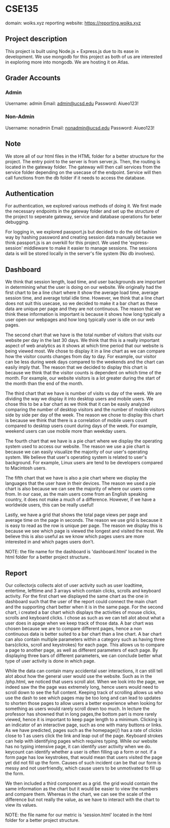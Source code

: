 # CSE135
domain: woiks.xyz
reporting website: https://reporting.woiks.xyz

## Project description
This project is built using Node.js + Express.js due to its ease in development. We use mongodb for this project as both of us are interested in exploring more into mongodb. We are hosting it on Atlas.

## Grader Accounts
### Admin
Username: admin
Email: admin@ucsd.edu
Password: Aiueo123!

### Non-Admin
Username: nonadmin
Email: nonadmin@ucsd.edu
Password: Aiueo123!

## Note
We store all of our html files in the HTML folder for a better structure for the project.
The entry point to the server is from server.js. Then, the routing is located in the gateway folder.
The gateway will then call services from the service folder depending on the usecase of the endpoint.
Service will then call functions from the db folder if it needs to access the database.

## Authentication
For authentication, we explored various methods of doing it. We first made the necessary endpoints in the gateway folder and set up the structure of the project to seperate gateway, service and database operations for beter debugging.

For logging in, we explored passport.js but decided to do the old fashion way by hashing password and creating session data manually because we think passport.js is an overkill for this project. We used the 'express-session' middleware to make it easier to manage sessions. The sessions data is will be stored locally in the server's file system (No db involves). 


## Dashboard

We think that session length, load time, and user backgrounds are important in determining what the user is doing on our website. 
We originally had the first chart to be a line chart where it show the average load time, average session time, and average total idle time. However, we think that a line chart does not suit this usecase, so we decided to make it a bar chart as these data are unique per page and they are not continuous.
The reason that we think these information is important is because it shows how long typically a user open our webpages and how long typically user is idle on our web pages. 

The second chart that we have is the total number of visitors that visits our website per day in the last 30 days. We think that this is a really important aspect of web analytics as it shows at which time period that our website is being viewed most. We chose to display it in a line chart as we can compare how the visitor counts changes from day to day. For example, our visitor can be less during week days compared to the weekends and the chart can easily imply that. The reason that we decided to display this chart is because we think that the visitor counts is dependent on which time of the month. For example, our website visitors is a lot greater during the start of the month than the end of the month.

The third chart that we have is number of visits vs day of the week. We are dividing the way we display it into desktop users and mobile users. We chose this to be a bar chart as we think that it can be easily analyzed comparing the number of desktop visitors and the number of mobile visitors side by side per day of the week. The reason we chose to display this chart is because we think that there is a correlation of mobile users count compared to desktop users count during days of the week. For example, weekend users can use mobile more than weekday users.

The fourth chart that we have is a pie chart where we display the operating system used to access our website. The reason we use a pie chart is because we can easily visualize the majority of our user's operating system. We believe that user's operating system is related to user's background. For example, Linux users are tend to be developers compared to Macintosh users. 

The fifth chart that we have is also a pie chart where we display the languages that the user have in their devices. The reason we used a pie chart is also because we can see the majority of where our users come from. In our case, as the main users come from an English speaking country, it does not make a much of a difference. However, if we have a worldwide users, this can be really useful!

Lastly, we have a grid that shows the total page views per page and average time on the page in seconds. The reason we use grid is because it is easy to read as the row is unique per page. The reason we display this is because we see which page is viewed the longest and visited the most. We believe this is also useful as we know which pages users are more interested in and which pages users don't.

NOTE: the file name for the dashboard is 'dashboard.html' located in the html folder for a better project structure..

## Report
Our collectorjs collects alot of user activity such as user loadtime, entertime, lefttime and 3 arrays which contain clicks, scrolls and keyboard activity. 
For the first chart we displayed the same chart as the one in dashboard such that the user of the report could connect the main chart and the supporting chart better when it is in the same page. 
For the second chart, i created a bar chart which displays the activities of mouse clicks, scrolls and keyboard clicks. I chose as such as we can tell alot about what a user does in apage when we keep track of those data. A bar chart was chosen because we are to compare different pages, hence a non continuous data is better suited to a bar chart than a line chart. A bar chart can also contain multiple parameters within a category such as having three bars(clicks, scroll and keystrokes) for each page. This allows us to compare a page to another page, as well as different parameters of each page. By displaying three bars of different parameters, we can conclude better what type of user activity is done in which page.

While the data can contain many accidental user interactions, it can still tell alot about how the general user would use the website. Such as in the /php.html, we noticed that users scroll alot. When we look into the page, we indeed saw the the page was extremely long, hence users would need to scroll down to see the full content. Keeping track of scrolling allows us who use the dash to see which pages may be too long and can lead to updates to shorten those pages to allow users a better experience when looking for something as users would rarely scroll down too much. In lecture the professor has showned that in long pages,the bottom part is more rarely viewed, hence it is important to keep page length to a minimum. Clicking is an indicator of an interactive page, such as one with many buttons or links. As we have predicted, pages such as the homepage(/) has a rate of clickin close to 1 as users click the link and leap out of the page. Keyboard strokes can help with identifying pages which requires typing. While our website has no typing intensive page, it can identify user activity when we do. keycount can identify whether a user is often filling up a form or not. if a form page has low keystrokes, that would mean that users visited the page yet did not fill up the form. Causes of such incident can be that our form is messy and not userfriendly, which cause users to be unmotivated to fill up the form.

We then included a third component as a grid. the grid would contain the same information as the chart but it would be easier to view the numbers and compare them. Whereas in the chart, we can see the scale of the difference but not really the value, as we have to interact with the chart to view its values.

NOTE: the file name for our metric is 'session.html' located in the html folder for a better project structure.